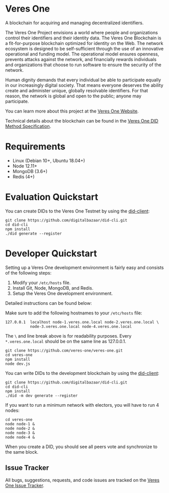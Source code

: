 # Veres One

A blockchain for acquiring and managing decentralized identifiers.

The Veres One Project envisions a world where people and organizations
control their identifiers and their identity data. The Veres One
Blockchain is a fit-for-purpose blockchain optimized for identity on the
Web. The network ecosystem is designed to be self-sufficient through the
use of an innovative operational and funding model. The operational model
ensures openness, prevents attacks against the network, and financially
rewards individuals and organizations that choose to run software to
ensure the security of the network.

Human dignity demands that every individual be able to participate equally
in our increasingly digital society. That means everyone deserves the ability
create and administer unique, globally resolvable identifiers. For that
reason, the network is global and open to the public; anyone may participate.

You can learn more about this project at the
[Veres One Website](https://veres.one/).

Technical details about the blockchain can be found in the
[Veres One DID Method Specification](https://w3c-ccg.github.io/didm-veres-one/).

# Requirements

* Linux (Debian 10+, Ubuntu 18.04+)
* Node 12.11+
* MongoDB (3.6+)
* Redis (4+)

# Evaluation Quickstart

You can create DIDs to the Veres One Testnet by using the [did-client][]:

```
git clone https://github.com/digitalbazaar/did-cli.git
cd did-cli
npm install
./did generate --register
```

# Developer Quickstart

Setting up a Veres One development environment is fairly easy and consists of
the following steps:

1. Modify your `/etc/hosts` file.
2. Install Git, Node, MongoDB, and Redis.
3. Setup the Veres One development environment.

Detailed instructions can be found below:

Make sure to add the following hostnames to your `/etc/hosts` file:

```
127.0.0.1  localhost node-1.veres.one.local node-2.veres.one.local \
           node-3.veres.one.local node-4.veres.one.local
```

The `\` and line break above is for readability purposes. Every
`*.veres.one.local` should be on the same line as 127.0.0.1.

```
git clone https://github.com/veres-one/veres-one.git
cd veres-one
npm install
node dev.js
```

You can write DIDs to the development blockchain by using the [did-client][]:

```
git clone https://github.com/digitalbazaar/did-cli.git
cd did-cli
npm install
./did -m dev generate --register
```

If you want to run a minimum network with electors, you will have to run
4 nodes:

```
cd veres-one
node node-1 &
node node-2 &
node node-3 &
node node-4 &
```

When you create a DID, you should see all peers vote and synchronize to the
same block.

## Issue Tracker

All bugs, suggestions, requests, and code issues are tracked on the
[Veres One Issue Tracker](https://github.com/veres-one/veres-one/issues).

[did-client]: https://github.com/digitalbazaar/did-client

